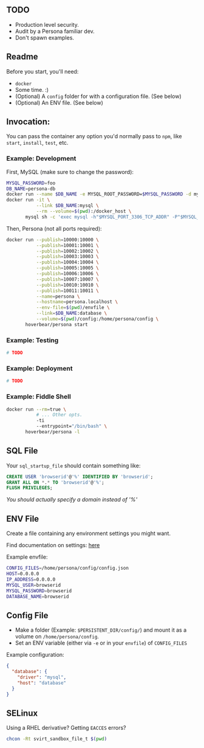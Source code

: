 ## TODO

* Production level security.
* Audit by a Persona familiar dev.
* Don't spawn examples.

## Readme

Before you start, you'll need:

* `docker`
* Some time. :)
* (Optional) A `config` folder for with a configuration file. (See below)
* (Optional) An ENV file. (See below)

## Invocation:

You can pass the container any option you'd normally pass to `npm`, like `start`, `install`, `test`, etc.

### Example: Development

First, MySQL (make sure to change the password):

```bash
MYSQL_PASSWORD=foo
DB_NAME=persona-db
docker run --name $DB_NAME -e MYSQL_ROOT_PASSWORD=$MYSQL_PASSWORD -d mysql
docker run -it \
           --link $DB_NAME:mysql \
           --rm --volume=$(pwd):/docker_host \
       mysql sh -c 'exec mysql -h"$MYSQL_PORT_3306_TCP_ADDR" -P"$MYSQL_PORT_3306_TCP_PORT" -uroot -p"$MYSQL_ENV_MYSQL_ROOT_PASSWORD" < /docker_host/sql_startup_file'
```


Then, Persona (not all ports required):

```bash
docker run --publish=10000:10000 \
           --publish=10001:10001 \
           --publish=10002:10002 \
           --publish=10003:10003 \
           --publish=10004:10004 \
           --publish=10005:10005 \
           --publish=10006:10006 \
           --publish=10007:10007 \
           --publish=10010:10010 \
           --publish=10011:10011 \
           --name=persona \
           --hostname=persona.localhost \
           --env-file=$(pwd)/envfile \
           --link=$DB_NAME:database \
           --volume=$(pwd)/config:/home/persona/config \
       hoverbear/persona start
```

### Example: Testing

```bash
# TODO
```

### Example: Deployment

```bash
# TODO
```

### Example: Fiddle Shell

```bash
docker run --rm=true \
           # ... Other opts.
           -ti
           --entrypoint="/bin/bash" \
       hoverbear/persona -l
```

## SQL File

Your `sql_startup_file` should contain something like:

```sql
CREATE USER 'browserid'@'%' IDENTIFIED BY 'browserid';
GRANT ALL ON *.* TO 'browserid'@'%';
FLUSH PRIVILEGES;
```
*You should actually specify a domain instead of '%'*

## ENV File

Create a file containing any environment settings you might want.

Find documentation on settings: [here](https://github.com/mozilla/persona/blob/dev/lib/configuration.js)

Example envfile:

```bash
CONFIG_FILES=/home/persona/config/config.json
HOST=0.0.0.0
IP_ADDRESS=0.0.0.0
MYSQL_USER=browserid
MYSQL_PASSWORD=browserid
DATABASE_NAME=browserid
```

## Config File

* Make a folder (Example: `$PERSISTENT_DIR/config/`) and mount it as a volume on `/home/persona/config`.
* Set an ENV variable (either via `-e` or in your `envfile`) of `CONFIG_FILES`

Example configuration:

```json
{
  "database": {
    "driver": "mysql",
    "host": "database"
  }
}
```

## SELinux
Using a RHEL derivative? Getting `EACCES` errors?

```bash
chcon -Rt svirt_sandbox_file_t $(pwd)
```
